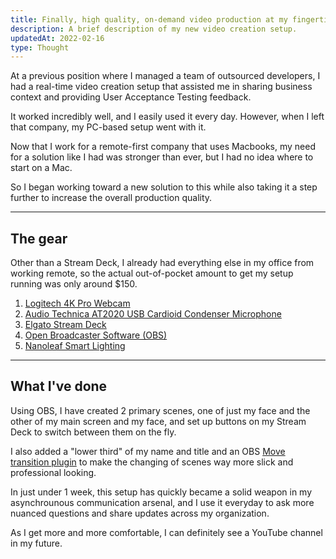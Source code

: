 ```yaml
---
title: Finally, high quality, on-demand video production at my fingertips
description: A brief description of my new video creation setup.
updatedAt: 2022-02-16
type: Thought
---
```


At a previous position where I managed a team of outsourced developers, I had a real-time video creation setup that assisted me in sharing business context and providing User Acceptance Testing feedback.

It worked incredibly well, and I easily used it every day. However, when I left that company, my PC-based setup went with it.

Now that I work for a remote-first company that uses Macbooks, my need for a solution like I had was stronger than ever, but I had no idea where to start on a Mac.

So I began working toward a new solution to this while also taking it a step further to increase the overall production quality.

<hr>

## The gear

Other than a Stream Deck, I already had everything else in my office from working remote, so the actual out-of-pocket amount to get my setup running was only around $150.

1. [Logitech 4K Pro Webcam](https://www.logitech.com/en-us/products/webcams/4kprowebcam.960-001390.html?utm_campaign=dr&utm_source=google&utm_medium=pla&cvosrc=cse.google.%7Bkeyword%7D&cvo_campaign=brand&cvo_crid=%7Bcreative%7D&cvokid=%7Bprofile_id%7D%7C%7Baff_code%7D&gclid=%7Bgclid_value%7D&prodsku=%7Bproduct_id%7D&gclid=EAIaIQobChMInaKDqKSX9gIVylByCh22JQ6-EAQYCCABEgKhkPD_BwE#buy)
2. [Audio Technica AT2020 USB Cardioid Condenser Microphone](https://www.audio-technica.com/en-us/at2020usb)
3. [Elgato Stream Deck](https://www.elgato.com/en/stream-deck)
4. [Open Broadcaster Software (OBS)](https://obsproject.com/)
5. [Nanoleaf Smart Lighting](https://nanoleaf.me/en-US/)
<hr>

## What I've done

Using OBS, I have created 2 primary scenes, one of just my face and the other of my main screen and my face, and set up buttons on my Stream Deck to switch between them on the fly.

I also added a "lower third" of my name and title and an OBS [Move transition plugin](https://obsproject.com/forum/resources/move-transition.913/download) to make the changing of scenes way more slick and professional looking.

In just under 1 week, this setup has quickly became a solid weapon in my asynchrounous communication arsenal, and I use it everyday to ask more nuanced questions and share updates across my organization.

As I get more and more comfortable, I can definitely see a YouTube channel in my future.
